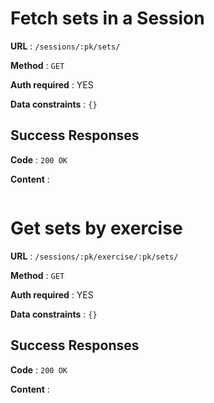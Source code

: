# Fetch sets in a Session

**URL** : `/sessions/:pk/sets/`

**Method** : `GET`

**Auth required** : YES

**Data constraints** : `{}`

## Success Responses

**Code** : `200 OK`

**Content** :

```json

```

# Get sets by exercise

**URL** : `/sessions/:pk/exercise/:pk/sets/`

**Method** : `GET`

**Auth required** : YES

**Data constraints** : `{}`

## Success Responses

**Code** : `200 OK`

**Content** :

```json

```
